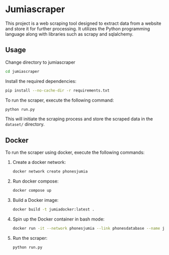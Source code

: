 # Jumiascraper

This project is a web scraping tool designed to extract data from a website and store it for further processing. It utilizes the Python programming language along with libraries such as scrapy and sqlalchemy.

## Usage

Change directory to jumiascraper

```bash
cd jumiascraper
```

Install the required dependencies:

```bash
pip install --no-cache-dir -r requirements.txt
```

To run the scraper, execute the following command:

```bash
python run.py
```

This will initiate the scraping process and store the scraped data in the `dataset/` directory.

## Docker

To run the scraper using docker, execute the following commands:

1. Create a docker network:

    ```bash
    docker network create phonesjumia
    ```

2. Run docker compose:

    ```bash
    docker compose up
    ```

3. Build a Docker image:

    ```bash
    docker build -t jumiadocker:latest .
    ```

4. Spin up the Docker container in bash mode:

    ```bash
    docker run -it --network phonesjumia --link phonesdatabase --name jumiacontainer --rm jumiadocker:latest /bin/bash
    ```

5. Run the scraper:

    ```bash
    python run.py
    ```
